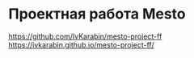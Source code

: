 # Проектная работа Mesto
https://github.com/IvKarabin/mesto-project-ff
https://ivkarabin.github.io/mesto-project-ff/
